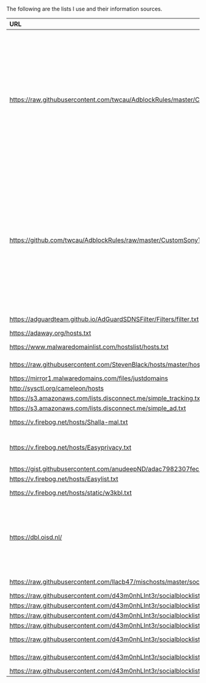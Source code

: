 The following are the lists I use and their information sources.
 
| URL | Name | Homepage | Notes |
|:--|:--|:--|:--|
| https://raw.githubusercontent.com/twcau/AdblockRules/master/CustomList | AAA Michael H's custom list|https://github.com/twcau/AdblockRules|This is just my own stuff, for things i'm fine with, but also things i'm not fine with that aren't picked up by any other rules|
| https://github.com/twcau/AdblockRules/raw/master/CustomSonyTVList | AAA Michael H's custom list|https://github.com/twcau/AdblockRules/blob/master/CustomSonyTVList|This is just my own stuff, for things i'm fine with, but also things i'm not fine with that aren't picked up by any other rules|
| https://adguardteam.github.io/AdGuardSDNSFilter/Filters/filter.txt | AdGuard Simplified Domain Names filter|  |  |
|  https://adaway.org/hosts.txt |  AdAway|   | |
|  https://www.malwaredomainlist.com/hostslist/hosts.txt |  MalwareDomainList.com Hosts List |   | |
|  https://raw.githubusercontent.com/StevenBlack/hosts/master/hosts |  StevenBlack's Unified Hosts List |   | |
|  https://mirror1.malwaredomains.com/files/justdomains |  MalwareDomains |   | |
|  http://sysctl.org/cameleon/hosts |  Cameleon |   | |
|  https://s3.amazonaws.com/lists.disconnect.me/simple_tracking.txt |  Disconnect.me Tracking |   | |
|  https://s3.amazonaws.com/lists.disconnect.me/simple_ad.txt |  Disconnect.me Ads |   | |
|  https://v.firebog.net/hosts/Shalla-mal.txt |  Shalla's Ad and Spyware Blacklists |   | |
|  https://v.firebog.net/hosts/Easyprivacy.txt |  EasyPrivacy - A privacy companion of the popular EasyList ad block list |   | |
|  https://gist.githubusercontent.com/anudeepND/adac7982307fec6ee23605e281a57f1a/raw/5b8582b906a9497624c3f3187a49ebc23a9cf2fb/Test.txt |  Block YouTube ads |   | |
|  https://v.firebog.net/hosts/Easylist.txt |  EasyList |    | |
|  https://v.firebog.net/hosts/static/w3kbl.txt |  Personal Blocklist by WaLLy3K |   | |
|  https://dbl.oisd.nl/ |  DBL blocklist by sjhgvr |   | **Warning:** This block list has over 1.07m items in it. Use with caution. |
|  https://raw.githubusercontent.com/llacb47/mischosts/master/social/tiktok-block |  Tiktok total network block |   | |
|  https://raw.githubusercontent.com/d43m0nhLInt3r/socialblocklists/master/WhatsAppblocklist/whatsappblocklist.txt |  Whatsapp block list |   | |
|  https://raw.githubusercontent.com/d43m0nhLInt3r/socialblocklists/master/MiFitXiaomi/mifitxiaomiblocklist.txt |  Xiaomi block list |   | |
|  https://raw.githubusercontent.com/d43m0nhLInt3r/socialblocklists/master/MobileAppAds/appadsblocklist.txt |  Mobile ads and app ads |   | |
|  https://raw.githubusercontent.com/d43m0nhLInt3r/socialblocklists/master/SmartTV/smarttvblocklist.txt |  Smart TV trackers |   | |
|  https://raw.githubusercontent.com/d43m0nhLInt3r/socialblocklists/master/Tracking/trackingblocklist.txt |  Known tracking domains |   | |
|  https://raw.githubusercontent.com/d43m0nhLInt3r/socialblocklists/master/Windows/windowstelemetryblocklist.txt |  Microsoft Windows Telemetry |   | |
|  https://raw.githubusercontent.com/d43m0nhLInt3r/socialblocklists/master/Youtube/youtubeblocklist.txt |  Youtube advertising |   | |
